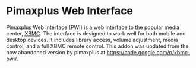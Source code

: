 Pimaxplus Web Interface
=======================
Pimaxplus Web Interface (PWI) is a web interface to the popular media center, [XBMC](http://xbmc.org).  The interface is designed to work well for both mobile and desktop devices.  It includes library access, volume adjustment, media control, and a full XBMC remote control.  This addon was updated from the now abandoned version by pimaxplus at https://code.google.com/p/xbmc-pwi/.
